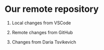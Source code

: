 # Our remote repository

1. Local changes from VSCode

2. Remote changes from GitHub

3. Changes from Daria Tsvikevich
